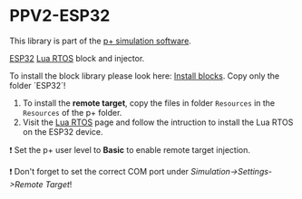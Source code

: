# PPV2-ESP32
This library is part of the [p+ simulation software](https://github.com/Mynogs/PPV2-Simulation-System).

[ESP32](https://en.wikipedia.org/wiki/ESP32) [Lua RTOS](https://github.com/whitecatboard/Lua-RTOS-ESP32) block and injector.

To install the block library please look here: [Install blocks](https://github.com/Mynogs/PPV2-Simulation-System/blob/master/README.md#install-blocks). Copy only the folder ´ESP32´!

1. To install the <b>remote target</b>, copy the files in folder `Resources` in the `Resources` of the p+ folder.
2. Visit the [Lua RTOS](ttps://github.com/whitecatboard/Lua-RTOS-ESP32) page and follow the intruction to install the Lua RTOS on the ESP32 device.

:exclamation: Set the p+ user level to **Basic** to enable remote target injection.

:exclamation: Don't forget to set the correct COM port under <i>Simulation->Settings->Remote Target</i>!
